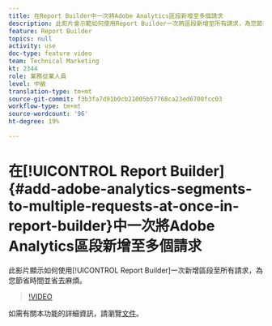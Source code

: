 ```yaml
---
title: 在Report Builder中一次將Adobe Analytics區段新增至多個請求
description: 此影片會示範如何使用Report Builder一次將區段新增至所有請求，為您節省時間並省去麻煩。
feature: Report Builder
topics: null
activity: use
doc-type: feature video
team: Technical Marketing
kt: 2344
role: 業務從業人員
level: 中級
translation-type: tm+mt
source-git-commit: f3b3fa7d91b0cb21005b57768ca23ed6700fcc03
workflow-type: tm+mt
source-wordcount: '96'
ht-degree: 19%

---
```



# 在[!UICONTROL Report Builder]{#add-adobe-analytics-segments-to-multiple-requests-at-once-in-report-builder}中一次將Adobe Analytics區段新增至多個請求

此影片顯示如何使用[!UICONTROL Report Builder]一次新增區段至所有請求，為您節省時間並省去麻煩。

>[!VIDEO](https://video.tv.adobe.com/v/25445/?quality=12)

如需有關本功能的詳細資訊，請瀏覽[文件](https://marketing.adobe.com/resources/help/zh_TW/arb/index.html)。
